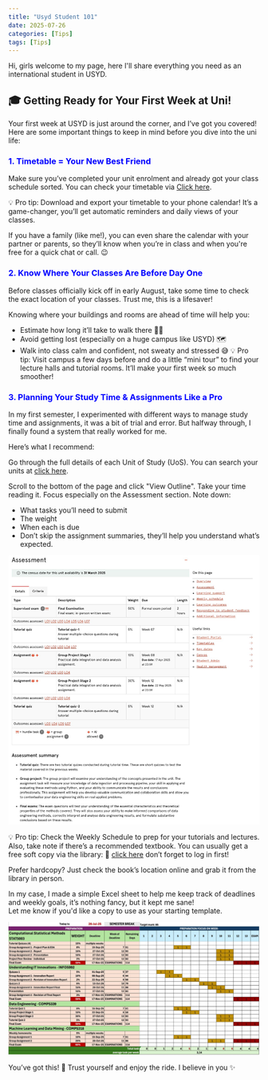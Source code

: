 ```yaml
---
title: "Usyd Student 101"
date: 2025-07-26
categories: [Tips]
tags: [Tips]
---
```


Hi, girls welcome to my page, here I'll share everything you need as an international student in USYD.

## 🎓 Getting Ready for Your First Week at Uni!

Your first week at USYD is just around the corner, and I’ve got you covered!
Here are some important things to keep in mind before you dive into the uni life:

### <span style="color:blue; font-weight:bold;">1. Timetable = Your New Best Friend</span>
Make sure you’ve completed your unit enrolment and already got your class schedule sorted. You can check your timetable via [Click here](https://sso.sydney.edu.au/app/sydneyuni_mytimetablesprodnew_1/exk1vh7zb5kdlpsb63l7/sso/saml).  

💡 Pro tip: Download and export your timetable to your phone calendar! It’s a game-changer, you’ll get automatic reminders and daily views of your classes.

If you have a family (like me!), you can even share the calendar with your partner or parents, so they’ll know when you’re in class and when you're free for a quick chat or call. 😉


### <span style="color:blue; font-weight:bold;">2. Know Where Your Classes Are Before Day One</span>

Before classes officially kick off in early August, take some time to check the exact location of your classes. Trust me, this is a lifesaver!

Knowing where your buildings and rooms are ahead of time will help you:
- Estimate how long it’ll take to walk there 🚶‍♀️
- Avoid getting lost (especially on a huge campus like USYD) 🗺️
- Walk into class calm and confident, not sweaty and stressed 😅
💡 Pro tip: Visit campus a few days before and do a little “mini tour” to find your lecture halls and tutorial rooms. It’ll make your first week so much smoother!


### <span style="color:blue; font-weight:bold;">3. Planning Your Study Time & Assignments Like a Pro</span>
In my first semester, I experimented with different ways to manage study time and assignments, it was a bit of trial and error. But halfway through, I finally found a system that really worked for me.

Here’s what I recommend:

Go through the full details of each Unit of Study (UoS).
You can search your units at [click here](https://www.sydney.edu.au/units).

Scroll to the bottom of the page and click "View Outline".
Take your time reading it. Focus especially on the Assessment section. Note down:

- What tasks you’ll need to submit
- The weight
- When each is due
- Don’t skip the assignment summaries, they’ll help you understand what’s expected.  

![My Photo](/assets/img/WhatsApp%20Image%202025-07-26%20at%2020.55.55.jpeg)

💡 Pro tip: Check the Weekly Schedule to prep for your tutorials and lectures.
Also, take note if there’s a recommended textbook. You can usually get a free soft copy via the library:
🔗 [click here](https://www.library.sydney.edu.au) don’t forget to log in first!

Prefer hardcopy? Just check the book’s location online and grab it from the library in person.  

In my case, I made a simple Excel sheet to help me keep track of deadlines and weekly goals, it’s nothing fancy, but it kept me sane!  
Let me know if you'd like a copy to use as your starting template.  

![My Photo](/assets/img/WhatsApp%20Image%202025-07-26%20at%2020.45.03.jpeg)


You’ve got this! 💪 Trust yourself and enjoy the ride.
I believe in you ✨
